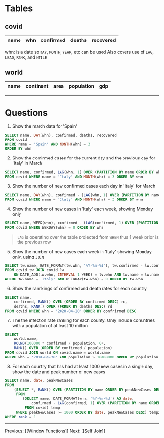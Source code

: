 # Tables
## covid
|name|whn|confirmed|deaths|recovered|
|-|-|-|-|-|

whn: is a date so `DAY`, `MONTH`, `YEAR`, etc can be used
Also covers use of `LAG`, `LEAD`, `RANK`, and `NTILE`

## world
|name|continent|area|population|gdp|
|-|-|-|-|-|

---
# Questions
1. Show the march data for 'Spain'
```sql
SELECT name, DAY(whn), confirmed, deaths, recovered
FROM covid
WHERE name = 'Spain' AND MONTH(whn) = 3
ORDER BY whn
```
2. Show the confirmed cases for the current day and the previous day for 'Italy' in March
```sql
SELECT name, confirmed, LAG(whn, 1) OVER (PARTITION BY name ORDER BY whn)
FROM covid WHERE name = 'Italy' AND MONTH(whn) = 3 ORDER BY whn
```
3. Show the number of new confirmed cases each day in 'Italy' for March
```sql
SELECT name, DAY(whn), confirmed - (LAG(whn, 1) OVER (PARTITION BY name ORDER BY whn))
FROM covid WHERE name = 'Italy' AND MONTH(whn) = 3 ORDER BY whn
```
4. Show the number of new cases in 'Italy' each week, showing Monday only
```sql
SELECT name, WEEK(whn), confirmed - (LAG(confirmed, 1) OVER (PARTITION BY name ORDER BY whn))
FROM covid WHERE WEKDAY(whn) = 0 ORDER BY whn
```
> `LAG` is operating over the table projected from `WHEN` thus 1 week prior is the previous row
5. Show the number of new cases each week in 'Italy' showing Monday only, using `JOIN`
```sql
SELECT tw.name, DATE_FORMAT(tw.whn, '%Y-%m-%d'), tw.confirmed - lw.confirmed
FROM covid tw JOIN covid lw
	ON DATE_ADD(lw.whn, INTERVAL 1 WEEK) = tw.whn AND tw.name = lw.name
WHERE tw.name = 'Italy' AND WEEKDAY(tw.whn) = 0 ORDER BY tw.whn
```
6. Show the rannkings of confirmed and death rates for each country
```sql
SELECT name,
	confirmed, RANK() OVER (ORDER BY confirmed DESC) rc,
	deaths, RANK() OVER (ORDER BY deaths DESC) rd
FROM covid WHERE whn = '2020-04-20' ORDER BY confrirmed DESC
```
7. The the infection rate ranking for each county. Only include conuntries with a population of at least 10 million
```sql
SELECT
	world.name,
	ROUND(100000 * confirmed / population, 0),
	RANK() OVER (ORDER BY confirmed / population)
FROM covid JOIN world ON covid.name = world.name
WHERE whn = '2020-04-20' AND population > 10000000 ORDER BY population DESC
```
8. For each country that has had at least 1000 new cases in a single day, show the date and peak number of new cases
```sql
SELECT name, date, peakNewCases
FROM 
	(SELECT *, RANK() OVER (PARTITION BY name ORDER BY peakNewCases DESC) AS rank 
	 FROM 
	 	(SELECT name, DATE_FORMAT(whn, '%Y-%m-%d') AS date,
			confirmed - LAG(confirmed, 1) OVER (PARTITION BY name ORDER BY whn) as peakNewCases
		 FROM covid) temp
	 WHERE peakNewCases >= 1000 ORDER BY date, peakNewCases DESC) temp2
WHERE rank = 1
```

---
Previous: [[Window Functions]]
Next: [[Self Join]]